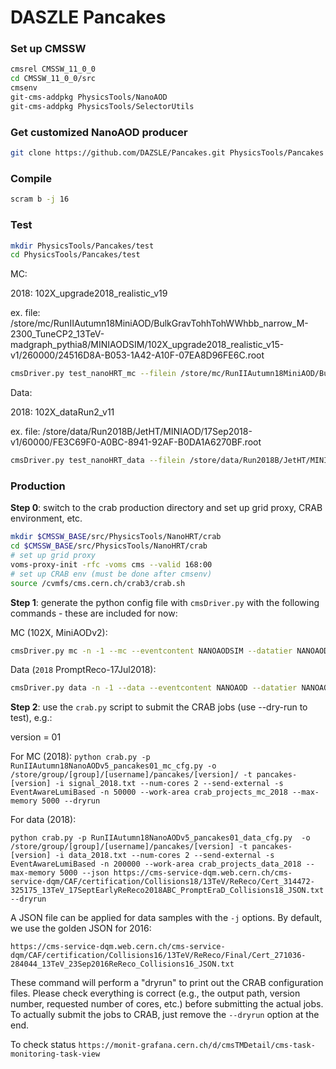 # DASZLE Pancakes

### Set up CMSSW

```bash
cmsrel CMSSW_11_0_0
cd CMSSW_11_0_0/src
cmsenv
git-cms-addpkg PhysicsTools/NanoAOD 
git-cms-addpkg PhysicsTools/SelectorUtils 
```

### Get customized NanoAOD producer

```bash
git clone https://github.com/DAZSLE/Pancakes.git PhysicsTools/Pancakes
```

### Compile

```bash
scram b -j 16
```

### Test

```bash
mkdir PhysicsTools/Pancakes/test
cd PhysicsTools/Pancakes/test
```

MC:

2018: 102X_upgrade2018_realistic_v19

ex. file: /store/mc/RunIIAutumn18MiniAOD/BulkGravTohhTohWWhbb_narrow_M-2300_TuneCP2_13TeV-madgraph_pythia8/MINIAODSIM/102X_upgrade2018_realistic_v15-v1/260000/24516D8A-B053-1A42-A10F-07EA8D96FE6C.root
```bash
cmsDriver.py test_nanoHRT_mc --filein /store/mc/RunIIAutumn18MiniAOD/BulkGravTohhTohWWhbb_narrow_M-2300_TuneCP2_13TeV-madgraph_pythia8/MINIAODSIM/102X_upgrade2018_realistic_v15-v1/260000/24516D8A-B053-1A42-A10F-07EA8D96FE6C.root --fileout file:RunIIAutumn18NanoAODv5_BulkGravTohhTohWWhbb.root --mc --eventcontent NANOAODSIM --datatier NANOAODSIM --conditions 102X_upgrade2018_realistic_v19 --step NANO --nThreads 2 --era Run2_2018,run2_nanoAOD_102Xv1 --python_filename RunIIAutumn18NanoAODv5_pancakes01_mc_cfg.py --customise PhysicsTools/NanoHRT/nanoHRT_cff.nanoHRT_customizeMC -n 10 --no_exec 
```

Data:

2018: 102X_dataRun2_v11

ex. file: /store/data/Run2018B/JetHT/MINIAOD/17Sep2018-v1/60000/FE3C69F0-A0BC-8941-92AF-B0DA1A6270BF.root
```bash
cmsDriver.py test_nanoHRT_data --filein /store/data/Run2018B/JetHT/MINIAOD/17Sep2018-v1/60000/FE3C69F0-A0BC-8941-92AF-B0DA1A6270BF.root --fileout file:RunIIAutumn18NanoAODv5_JetHTRun2018B.root --data --eventcontent NANOAOD --datatier NANOAOD --conditions 102X_dataRun2_v11 --eventcontent NANOAOD --era Run2_2018,run2_nanoAOD_102Xv1 --customise PhysicsTools/NanoHRT/nanoHRT_cff.nanoHRT_customizeData --python_filename=RunIIAutumn18NanoAODv5_pancakes01_data_cfg.py -s NANO --no_exec 
```

### Production

**Step 0**: switch to the crab production directory and set up grid proxy, CRAB environment, etc.

```bash
mkdir $CMSSW_BASE/src/PhysicsTools/NanoHRT/crab
cd $CMSSW_BASE/src/PhysicsTools/NanoHRT/crab
# set up grid proxy
voms-proxy-init -rfc -voms cms --valid 168:00
# set up CRAB env (must be done after cmsenv)
source /cvmfs/cms.cern.ch/crab3/crab.sh
```

**Step 1**: generate the python config file with `cmsDriver.py` with the following commands - these are included for now:

MC (102X, MiniAODv2):

```bash
cmsDriver.py mc -n -1 --mc --eventcontent NANOAODSIM --datatier NANOAODSIM --conditions 102X_upgrade2018_realistic_v19 --step NANO --nThreads 2 --era Run2_2018,run2_nanoAOD_102Xv1 --customise PhysicsTools/NanoHRT/nanoHRT_cff.nanoHRT_customizeMC --filein file:miniAOD.root --fileout file:RunIIAutumn18NanoAODv5.root --python_filename RunIIAutumn18NanoAODv5_pancakes01_mc_cfg.py --no_exec
```

Data (`2018` PromptReco-17Jul2018):

```bash
cmsDriver.py data -n -1 --data --eventcontent NANOAOD --datatier NANOAOD --conditions 102X_dataRun2_v11 --step NANO --nThreads 2 --era Run2_2018,run2_nanoAOD_102Xv1 --customise PhysicsTools/NanoHRT/nanoHRT_cff.nanoHRT_customizeData --filein file:miniAOD.root --fileout file:RunIIAutumn18NanoAODv5.root --python_filename RunIIAutumn18NanoAODv5_pancakes01_data_cfg.py --no_exec
```

**Step 2**: use the `crab.py` script to submit the CRAB jobs (use --dry-run to test), e.g.: 

version = 01

For MC (2018):
`python crab.py -p RunIIAutumn18NanoAODv5_pancakes01_mc_cfg.py -o /store/group/[group]/[username]/pancakes/[version]/ -t pancakes-[version] -i signal_2018.txt --num-cores 2 --send-external -s EventAwareLumiBased -n 50000 --work-area crab_projects_mc_2018 --max-memory 5000 --dryrun`

For data (2018):

`python crab.py -p RunIIAutumn18NanoAODv5_pancakes01_data_cfg.py  -o /store/group/[group]/[username]/pancakes/[version] -t pancakes-[version] -i data_2018.txt --num-cores 2 --send-external -s EventAwareLumiBased -n 200000 --work-area crab_projects_data_2018 --max-memory 5000 --json https://cms-service-dqm.web.cern.ch/cms-service-dqm/CAF/certification/Collisions18/13TeV/ReReco/Cert_314472-325175_13TeV_17SeptEarlyReReco2018ABC_PromptEraD_Collisions18_JSON.txt --dryrun`

A JSON file can be applied for data samples with the `-j` options. By default, we use the golden JSON for 2016:

```
https://cms-service-dqm.web.cern.ch/cms-service-dqm/CAF/certification/Collisions16/13TeV/ReReco/Final/Cert_271036-284044_13TeV_23Sep2016ReReco_Collisions16_JSON.txt
```

These command will perform a "dryrun" to print out the CRAB configuration files. Please check everything is correct (e.g., the output path, version number, requested number of cores, etc.) before submitting the actual jobs. To actually submit the jobs to CRAB, just remove the `--dryrun` option at the end.

To check status
`https://monit-grafana.cern.ch/d/cmsTMDetail/cms-task-monitoring-task-view`
